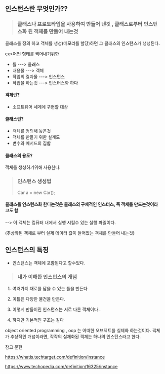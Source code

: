 ## 인스턴스란 무엇인가??


> ### 클래스나 프로토타입을 사용하여 만들어 낸것 , 클래스로부터 인스턴스화 된 객체를 만들어 내는것 



클래스를 정의 하고 객체를 생성(메모리를 할당)하면 그 클래스의 인스턴스가 생성된다.  

ex>어떤 형태를 찍어내기위한

- 틀 ---> 클래스
- 내용물 ---> 객체 
- 작업의 결과물 ---> 인스턴스
- 작업을 하는것 ---> 인스터스화 하다 

#### 객체란?
 - 소프트웨어 세계에 구현할 대상

#### 클래스란?
- 객체를 정의해 놓은것 
- 객체를 만들기 위한 설계도
- 변수와 메서드의 집합

#### 클래스의 용도?
객체를 생성하기위해 사용한다. 

> ### 인스턴스 생성법 
> Car a = new Car();


#### 클래스를 인스턴스화 한다는것은 클래스의 구체적인 인스터스, 즉 객체를 만드는것이라고도 함 
--> 이 객체는 컴퓨터 내에서 실행 시킬수 있는 실행 파일이다.

(추상화된 객체로 부터 실제 데이터 값이 들어있는 객체를 만들어 내는것) 

## 인스턴스의 특징

- 인스턴스는 객체에 포함된다고 할수있다. 







> ### 내가 이해한 인스턴스의 개념 


1. 여러가지 재로를 담을 수 있는 틀을 만든다 

2. 이틀은 다양한 물건을 만든다. 

3. 이렇게 만들어진 인스턴스는 서로 다른 객체이다 .

4. 하지만 기본적인 구조는 같다 





object oriented programming , oop 는 어떠한 오브젝트를 실제화 하는것이다. 
객체가 추상적인 개념이라면, 각각의 실체화된 객체는 하나의 인스턴스라고 한다. 






참고 문헌

https://whatis.techtarget.com/definition/instance

https://www.techopedia.com/definition/16325/instance
